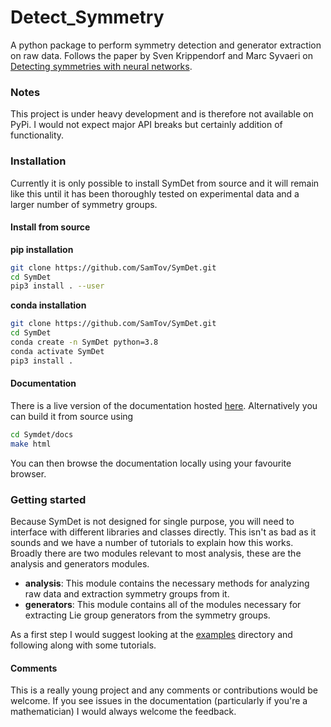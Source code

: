 # Detect_Symmetry

A python package to perform symmetry detection and generator extraction on raw data. Follows the paper by Sven
Krippendorf and Marc Syvaeri on 
[Detecting symmetries with neural networks](https://iopscience.iop.org/article/10.1088/2632-2153/abbd2d).

### Notes
This project is under heavy development and is therefore not available on PyPi. I would not expect major API breaks but
certainly addition of functionality. 

### Installation
Currently it is only possible to install SymDet from source and it will remain like this until it has been thoroughly
tested on experimental data and a larger number of symmetry groups.

#### Install from source

**pip installation**
```bash
git clone https://github.com/SamTov/SymDet.git
cd SymDet
pip3 install . --user
```

**conda installation**
```bash
git clone https://github.com/SamTov/SymDet.git
cd SymDet
conda create -n SymDet python=3.8
conda activate SymDet
pip3 install .
```

#### Documentation

There is a live version of the documentation hosted [here](https://symdet.readthedocs.io/en/latest/). Alternatively you 
can build it from source using

```bash
cd Symdet/docs
make html
```

You can then browse the documentation locally using your favourite browser.

### Getting started

Because SymDet is not designed for single purpose, you will need to interface with different libraries and classes
directly. This isn't as bad as it sounds and we have a number of tutorials to explain how this works. Broadly there
are two modules relevant to most analysis, these are the analysis and generators modules. 

* **analysis**: This module contains the necessary methods for analyzing raw data and extraction symmetry 
  groups from it.
* **generators**: This module contains all of the modules necessary for extracting Lie group generators from the 
  symmetry groups.
  
 As a first step I would suggest looking at the [examples](https://github.com/SamTov/SymDet/tree/main/examples)
 directory and following along with some tutorials.

#### Comments
This is a really young project and any comments or contributions would be welcome. If you see issues in the
documentation (particularly if you're a mathematician) I would always welcome the feedback.